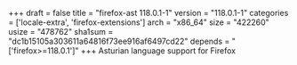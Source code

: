 +++
draft = false
title = "firefox-ast 118.0.1-1"
version = "118.0.1-1"
categories = ['locale-extra', 'firefox-extensions']
arch = "x86_64"
size = "422260"
usize = "478762"
sha1sum = "dc1b15105a303611a64816f73ee916af6497cd22"
depends = "['firefox>=118.0.1']"
+++
Asturian language support for Firefox
